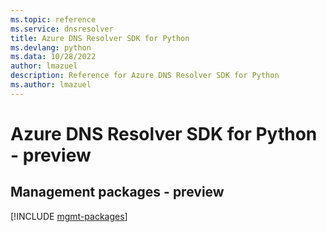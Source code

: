 ```yaml
---
ms.topic: reference
ms.service: dnsresolver
title: Azure DNS Resolver SDK for Python
ms.devlang: python
ms.data: 10/28/2022
author: lmazuel
description: Reference for Azure DNS Resolver SDK for Python
ms.author: lmazuel
---
```

# Azure DNS Resolver SDK for Python - preview

## Management packages - preview
[!INCLUDE [mgmt-packages](dns-resolver-mgmt-index.md)]